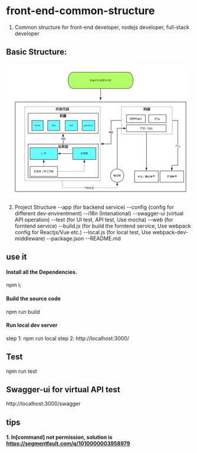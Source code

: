# front-end-common-structure
1. Common structure for front-end developer, nodejs developer, full-stack developer

## Basic Structure:
![image](https://github.com/baorr/front-end-common-structure/blob/master/%E5%89%8D%E7%AB%AF%E9%A1%B9%E7%9B%AE%E9%80%9A%E7%94%A8%E6%9E%B6%E6%9E%84%E5%9B%BE.png)

2. Project Structure
--app (for backend service)
--config (config for different dev-envirentment)
--i18n (Intenational)
--swagger-ui (virtual API operation)
--test (for UI test, API test, Use mocha)
--web (for forntend service)
--build.js (for build the forntend service, Use webpack config for Reactjs/Vue etc.)
--local.js (for local test, Use webpack-dev-middleware)
--package.json
--README.md

## use it
#### Install all the Dependencies.
npm i;

#### Build the source code
npm run build

#### Run local dev server
step 1: npm run local
step 2: http://localhost:3000/

## Test
npm run test

## Swagger-ui for virtual API test
http://localhost:3000/swagger

## tips
#### 1. ln[command] not permission, solution is https://segmentfault.com/q/1010000003958979
